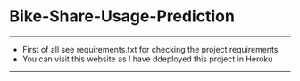 # Bike-Share-Usage-Prediction
***
- First of all see requirements.txt for checking the project requirements
- You can visit this website as I have ddeployed this project in Heroku
***
